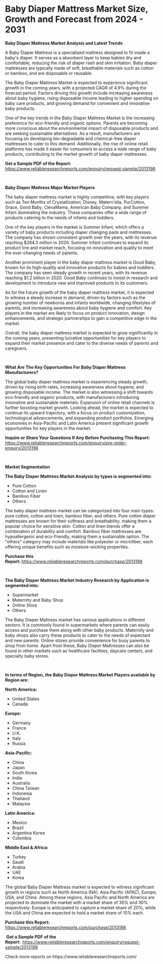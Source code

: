 <p><h1>Baby Diaper Mattress Market Size, Growth and Forecast from 2024 - 2031</h1></p><p><strong>Baby Diaper Mattress Market Analysis and Latest Trends</strong></p>
<p><p>A Baby Diaper Mattress is a specialized mattress designed to fit inside a baby's diaper. It serves as a absorbent layer to keep babies dry and comfortable, reducing the risk of diaper rash and skin irritation. Baby diaper mattresses are typically made of soft, breathable materials such as cotton or bamboo, and are disposable or reusable.</p><p>The Baby Diaper Mattress Market is expected to experience significant growth in the coming years, with a projected CAGR of 4.9% during the forecast period. Factors driving this growth include increasing awareness about baby hygiene, rising disposable income leading to higher spending on baby care products, and growing demand for convenient and innovative baby products.</p><p>One of the key trends in the Baby Diaper Mattress Market is the increasing preference for eco-friendly and organic options. Parents are becoming more conscious about the environmental impact of disposable products and are seeking sustainable alternatives. As a result, manufacturers are focusing on developing bio-degradable and chemical-free diaper mattresses to cater to this demand. Additionally, the rise of online retail platforms has made it easier for consumers to access a wide range of baby products, contributing to the market growth of baby diaper mattresses.</p></p>
<p><strong>Get a Sample PDF of the Report:&nbsp;</strong> <a href="https://www.reliableresearchreports.com/enquiry/request-sample/2013198">https://www.reliableresearchreports.com/enquiry/request-sample/2013198</a></p>
<p>&nbsp;</p>
<p><strong>Baby Diaper Mattress Major Market Players</strong></p>
<p><p>The baby diaper mattress market is highly competitive, with key players such as Ten Months of Crystallization, Disney, Matern'ella, PurCotton, Grace, Good Baby, ClevaMama, American Baby Company, and Summer Infant dominating the industry. These companies offer a wide range of products catering to the needs of infants and toddlers.</p><p>One of the key players in the market is Summer Infant, which offers a variety of baby products including diaper changing pads and mattresses. The company has shown consistent growth over the years, with its revenue reaching $284.3 million in 2020. Summer Infant continues to expand its product line and market reach, focusing on innovation and quality to meet the ever-changing needs of parents.</p><p>Another prominent player in the baby diaper mattress market is Good Baby, known for its high-quality and innovative products for babies and toddlers. The company has seen steady growth in recent years, with its revenue reaching $1.2 billion in 2020. Good Baby continues to invest in research and development to introduce new and improved products to its customers.</p><p>As for the future growth of the baby diaper mattress market, it is expected to witness a steady increase in demand, driven by factors such as the growing number of newborns and infants worldwide, changing lifestyles of parents, and increasing awareness about baby hygiene and comfort. Key players in the market are likely to focus on product innovation, design enhancements, and strategic partnerships to gain a competitive edge in the market.</p><p>Overall, the baby diaper mattress market is expected to grow significantly in the coming years, presenting lucrative opportunities for key players to expand their market presence and cater to the diverse needs of parents and caregivers.</p></p>
<p>&nbsp;</p>
<p><strong>What Are The Key Opportunities For Baby Diaper Mattress Manufacturers?</strong></p>
<p><p>The global baby diaper mattress market is experiencing steady growth, driven by rising birth rates, increasing awareness about hygiene, and growing disposable income. The market is also witnessing a shift towards eco-friendly and organic products, with manufacturers introducing innovative and sustainable materials. Expansion of online retail channels is further boosting market growth. Looking ahead, the market is expected to continue its upward trajectory, with a focus on product customization, technological advancements, and expanding product portfolios. Emerging economies in Asia-Pacific and Latin America present significant growth opportunities for key players in the market.</p></p>
<p><strong>Inquire or Share Your Questions If Any Before Purchasing This Report:</strong> <a href="https://www.reliableresearchreports.com/enquiry/pre-order-enquiry/2013198">https://www.reliableresearchreports.com/enquiry/pre-order-enquiry/2013198</a></p>
<p>&nbsp;</p>
<p><strong>Market Segmentation</strong></p>
<p><strong>The Baby Diaper Mattress Market Analysis by types is segmented into:</strong></p>
<p><ul><li>Pure Cotton</li><li>Cotton and Linen</li><li>Bamboo Fiber</li><li>Others</li></ul></p>
<p><p>The baby diaper mattress market can be categorized into four main types: pure cotton, cotton and linen, bamboo fiber, and others. Pure cotton diaper mattresses are known for their softness and breathability, making them a popular choice for sensitive skin. Cotton and linen blends offer a combination of durability and comfort. Bamboo fiber mattresses are hypoallergenic and eco-friendly, making them a sustainable option. The "others" category may include materials like polyester or microfiber, each offering unique benefits such as moisture-wicking properties.</p></p>
<p><strong>Purchase this Report:&nbsp;</strong><a href="https://www.reliableresearchreports.com/purchase/2013198">https://www.reliableresearchreports.com/purchase/2013198</a></p>
<p>&nbsp;</p>
<p><strong>The Baby Diaper Mattress Market Industry Research by Application is segmented into:</strong></p>
<p><ul><li>Supermarket</li><li>Maternity and Baby Shop</li><li>Online Store</li><li>Others</li></ul></p>
<p><p>The Baby Diaper Mattress market has various applications in different sectors. It is commonly found in supermarkets where parents can easily access and purchase them along with other baby products. Maternity and baby shops also carry these products to cater to the needs of expectant and new parents. Online stores provide convenience for busy parents to shop from home. Apart from these, Baby Diaper Mattresses can also be found in other markets such as healthcare facilities, daycare centers, and specialty baby stores.</p></p>
<p>&nbsp;</p>
<p><strong>In terms of Region, the Baby Diaper Mattress Market Players available by Region are:</strong></p>
<p>
    <p> <strong> North America: </strong>
        <ul>
            <li>United States</li>
            <li>Canada</li>
        </ul>
        </p> 
    <p> <strong> Europe: </strong>
        <ul>
            <li>Germany</li>
            <li>France</li>
            <li>U.K.</li>
            <li>Italy</li>
            <li>Russia</li>
        </ul>
        </p> 
    <p> <strong> Asia-Pacific: </strong>
        <ul>
            <li>China</li>
            <li>Japan</li>
            <li>South Korea</li>
            <li>India</li>
            <li>Australia</li>
            <li>China Taiwan</li>
            <li>Indonesia</li>
            <li>Thailand</li>
            <li>Malaysia</li>
        </ul>
        </p> 
    <p> <strong> Latin America: </strong>
        <ul>
            <li>Mexico</li>
            <li>Brazil</li>
            <li>Argentina Korea</li>
            <li>Colombia</li>
        </ul>
        </p> 
    <p> <strong> Middle East & Africa: </strong>
        <ul>
            <li>Turkey</li>
            <li>Saudi</li>
            <li>Arabia</li>
            <li>UAE</li>
            <li>Korea</li>
        </ul>
    </p>
    </p>
<p><p>The global Baby Diaper Mattress market is expected to witness significant growth in regions such as North America (NA), Asia Pacific (APAC), Europe, USA, and China. Among these regions, Asia Pacific and North America are projected to dominate the market with a market share of 35% and 30% respectively. Europe is anticipated to capture a market share of 20%, while the USA and China are expected to hold a market share of 10% each.</p></p>
<p><strong>Purchase this Report: </strong><a href="https://www.reliableresearchreports.com/purchase/2013198">https://www.reliableresearchreports.com/purchase/2013198</a></p>
<p>&nbsp;<strong>Get a Sample PDF of the Report:&nbsp;&nbsp;</strong><a href="https://www.reliableresearchreports.com/enquiry/request-sample/2013198">https://www.reliableresearchreports.com/enquiry/request-sample/2013198</a></p>
<p><strong></strong></p>
<p>Check more reports on https://www.reliableresearchreports.com/</p>